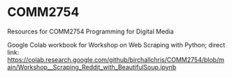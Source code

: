 # COMM2754
Resources for COMM2754 Programming for Digital Media

Google Colab workbook for Workshop on Web Scraping with Python; direct link: https://colab.research.google.com/github/birchallchris/COMM2754/blob/main/Workshop__Scraping_Reddit_with_BeautifulSoup.ipynb
